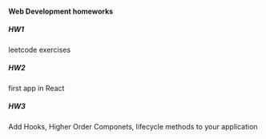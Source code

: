 #### Web Development homeworks

##### HW1
leetcode exercises

##### HW2
first app in React

##### HW3
Add Hooks, Higher Order Componets, lifecycle methods to your application
